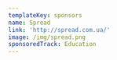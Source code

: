 ```yaml
---
templateKey: sponsors
name: Spread
link: 'http://spread.com.ua/'
image: /img/spread.png
sponsoredTrack: Education
---
```


